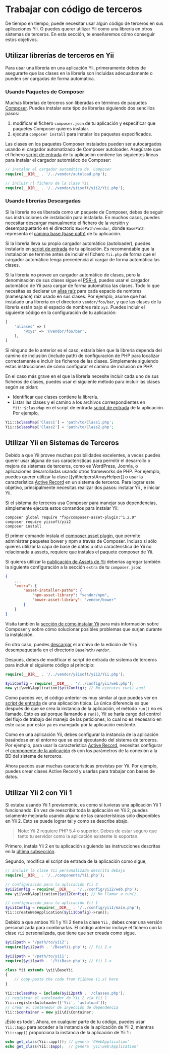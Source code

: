 Trabajar con código de terceros
===============================

De tiempo en tiempo, puede necesitar usar algún código de terceros en sus aplicaciones Yii. O puedes querer
utilizar Yii como una librería en otros sistemas de terceros. En esta sección, te enseñaremos cómo conseguir estos objetivos.


Utilizar librerías de terceros en Yii <span id="using-libs-in-yii"></span>
-------------------------------------

Para usar una librería en una aplicación Yii, primeramente debes de asegurarte que las clases en la librería
son incluidas adecuadamente o pueden ser cargadas de forma automática.

### Usando Paquetes de Composer <span id="using-composer-packages"></span>

Muchas librerías de terceros son liberadas en términos de paquetes [Composer](https://getcomposer.org/).
Puedes instalar este tipo de librerías siguiendo dos sencillos pasos:

1. modificar el fichero `composer.json` de tu aplicación y especificar que paquetes Composer quieres instalar.
2. ejecuta `composer install` para instalar los paquetes especificados.

Las clases en los paquetes Composer instalados pueden ser autocargados usando el cargador automatizado de Composer autoloader.
Asegúrate que el fichero [script de entrada](structure-entry-scripts.md) de tu aplicación contiene las siguientes líneas
para instalar el cargador automático de Composer:

```php
// instalar el cargador automático de  Composer
require(__DIR__ . '/../vendor/autoload.php');

// incluir rl fichero de la clase Yii
require(__DIR__ . '/../vendor/yiisoft/yii2/Yii.php');
```

### Usando librerías Descargadas <span id="using-downloaded-libs"></span>

Si la librería no es liberada como un paquete de Composer, debes de seguir sus instrucciones de instalación para instalarla.
En muchos casos, puedes necesitar descargar manualmente el fichero de la versión y desempaquetarlo en el directorio `BasePath/vendor`,
donde `BasePath` representa el [camino base (base path)](structure-applications.md#basePath) de tu aplicación.

Si la librería lleva su propio cargador automático (autoloader), puedes instalarlo en [script de entrada](structure-entry-scripts.md) de tu aplicación.
Es recomendable que la instalación se  termine antes de incluir el fichero `Yii.php` de forma que el cargador automático tenga precedencia al cargar
de forma automática las clases.

Si la librería no provee un cargador automático de clases, pero la denominación de sus clases sigue el [PSR-4](http://www.php-fig.org/psr/psr-4/),
puedes usar el cargador automático de Yii para cargar de forma automática las clases. Todo lo que necesitas
es declarar un [alias raíz](concept-aliases.md#defining-aliases) para cada espacio de nombres (namespace) raiz usado en sus clases. Por ejemplo,
asume que has instalado una librería en el directorio `vendor/foo/bar`, y que las clases de la librería están bajo el espacio de nombres raiz `xyz`.
Puedes incluir el siguiente código en la configuración de tu aplicación:

```php
[
    'aliases' => [
        '@xyz' => '@vendor/foo/bar',
    ],
]
```

Si ninguno de lo anterior es el caso, estaría bien que la librería dependa del camino de inclusión (include path) de configuración de PHP
para localizar correctamente e incluir los ficheros  de las clases. Simplemente siguiendo estas instrucciones de cómo configurar el camino de inclusión de PHP.

En el caso más grave en el que la librería necesite incluir cada uno de sus ficheros de clases, puedes usar el siguiente método
para incluir las clases según se pidan:

* Identificar que clases contiene la librería.
* Listar las clases y el camino a los archivos correspondientes en `Yii::$classMap`  en el script de entrada [script de entrada](structure-entry-scripts.md)
  de la aplicación. Por ejemplo,
```php
Yii::$classMap['Class1'] = 'path/to/Class1.php';
Yii::$classMap['Class2'] = 'path/to/Class2.php';
```


Utilizar Yii en Sistemas de Terceros <span id="using-yii-in-others"></span>
------------------------------------

Debido a que Yii provee muchas posibilidades excelentes, a veces puedes querer usar alguna de sus características para permitir
el desarrollo o mejora de sistemas de terceros, como es WordPress, Joomla, o aplicaciones desarrolladas usando otros frameworks de PHP.
Por ejemplo, puedes querer utilizar la clase [[yii\helpers\ArrayHelper]] o usar la característica [Active Record](db-active-record.md)
en un sistema de terceros. Para lograr este objetivo, principalmente necesitas realizar dos pasos:
instalar Yii , e iniciar  Yii.

Si el sistema de terceros usa Composer para manejar sus dependencias, simplemente ejecuta estos comandos
para instalar Yii:

    composer global require "fxp/composer-asset-plugin:^1.2.0"
    composer require yiisoft/yii2
    composer install

El primer comando instala el [composer asset plugin](https://github.com/francoispluchino/composer-asset-plugin/),
que permite administrar paquetes bower y npm a través de Composer. Incluso si sólo quieres utilizar la capa de base de datos
u otra característica de Yii no relacionada a assets, requiere que instales el paquete composer de Yii.

Si quieres utilizar la [publicación de Assets de Yii](structure-assets.md) deberías agregar también la siguiente configuración
a la sección `extra` de tu `composer.json`:

```json
{
    ...
    "extra": {
        "asset-installer-paths": {
            "npm-asset-library": "vendor/npm",
            "bower-asset-library": "vendor/bower"
        }
    }
}
```

Visita también la [sección de cómo instalar Yii](start-installation.md#installing-via-composer) para más información
sobre Composer y sobre cómo solucionar posibles problemas que surjan durante la instalación.

En otro caso, puedes [descargar](http://www.yiiframework.com/download/) el archivo de la edición de Yii
y desempaquetarla en el directorio `BasePath/vendor`.

Después, debes de modificar el script de entrada de sistema de terceros para incluir el siguiente código al principio:

```php
require(__DIR__ . '/../vendor/yiisoft/yii2/Yii.php');

$yiiConfig = require(__DIR__ . '/../config/yii/web.php');
new yii\web\Application($yiiConfig); // No ejecutes run() aquí
```

Como puedes ver, el código anterior es muy similar al que puedes ver en [script de entrada](structure-entry-scripts.md)
de una aplicación típica. La única diferencia es que después de que se crea la instancia de la aplicación, el método `run()` no es llamado.
Esto es así porque llamando a `run()`, Yii se haría cargo del control del flujo de trabajo del manejo de las peticiones,
lo cual no es necesario en este caso por estar ya es manejado por la aplicación existente.

Como en una aplicación Yii, debes configurar la instancia de la aplicación basándose en el entorno que se está
ejecutando del sistema de terceros. Por ejemplo, para usar la característica [Active Record](db-active-record.md), necesitas configurar
el [componente de la aplicación](structure-application-components.md) `db` con los parámetros de la conexión a la BD del sistema de terceros.

Ahora puedes usar muchas características provistas por Yii. Por ejemplo, puedes crear clases Active Record y usarlas
para trabajar con bases de datos.


Utilizar Yii 2 con Yii 1 <span id="using-both-yii2-yii1"></span>
------------------------

Si estaba usando Yii 1 previamente, es como si tuvieras una aplicación Yii 1 funcionando. En vez de reescribir
toda la aplicación en Yii 2, puedes solamente mejorarla usando alguna de las características sólo disponibles en Yii 2.
Esto se puede lograr tal y como se describe abajo.

> Note: Yii 2 requiere PHP 5.4 o superior. Debes de estar seguro que tanto tu servidor como la aplicación
> existente lo soportan.

Primero, instala Yii 2 en tu aplicación siguiendo las instrucciones descritas en la [última subsección](#using-yii-in-others).

Segundo, modifica el script de entrada de la aplicación como sigue,

```php
// incluir la clase Yii personalizada descrita debajo
require(__DIR__ . '/../components/Yii.php');

// configuración para la aplicación Yii 2
$yii2Config = require(__DIR__ . '/../config/yii2/web.php');
new yii\web\Application($yii2Config); // No llamar a run()

// configuración para la aplicación Yii 1
$yii1Config = require(__DIR__ . '/../config/yii1/main.php');
Yii::createWebApplication($yii1Config)->run();
```

Debido a que ambos Yii 1 y Yii 2 tiene la clase `Yii` , debes crear una versión personalizada para combinarlas.
El código anterior incluye el fichero con la clase `Yii` personalizada, que tiene que ser creada como sigue.

```php
$yii2path = '/path/to/yii2';
require($yii2path . '/BaseYii.php'); // Yii 2.x

$yii1path = '/path/to/yii1';
require($yii1path . '/YiiBase.php'); // Yii 1.x

class Yii extends \yii\BaseYii
{
    // copy-paste the code from YiiBase (1.x) here
}

Yii::$classMap = include($yii2path . '/classes.php');
// registrar el autoloader de Yii 2 vía Yii 1
Yii::registerAutoloader(['Yii', 'autoload']);
// crear el contenedor de inyección de dependencia
Yii::$container = new yii\di\Container;
```

¡Esto es todo!. Ahora, en cualquier parte de tu código, puedes usar `Yii::$app` para acceder a la instancia de la aplicación de Yii 2,
mientras `Yii::app()` proporciona la instancia de la aplicación de  Yii 1 :

```php
echo get_class(Yii::app()); // genera 'CWebApplication'
echo get_class(Yii::$app);  // genera 'yii\web\Application'
```

